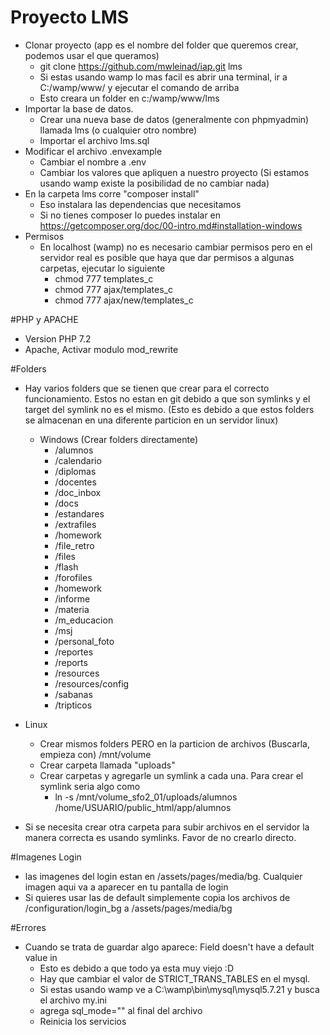 # Proyecto LMS
- Clonar proyecto (app es el nombre del folder que queremos crear, podemos usar el que queramos)
  - git clone https://github.com/mwleinad/iap.git lms
  - Si estas usando wamp lo mas facil es abrir una terminal, ir a C:/wamp/www/ y ejecutar el comando de arriba
  - Esto creara un folder en c:/wamp/www/lms
- Importar la base de datos. 
  - Crear una nueva base de datos (generalmente con phpmyadmin) llamada lms (o cualquier otro nombre)
  - Importar el archivo lms.sql
- Modificar el archivo .envexample
    - Cambiar el nombre a .env
    - Cambiar los valores que apliquen a nuestro proyecto (Si estamos usando wamp existe la posibilidad de no cambiar nada)
- En la carpeta lms corre "composer install"
  - Eso instalara las dependencias que necesitamos
  - Si no tienes composer lo puedes instalar en https://getcomposer.org/doc/00-intro.md#installation-windows
- Permisos
  - En localhost (wamp) no es necesario cambiar permisos pero en el servidor real es posible que haya que dar permisos a algunas carpetas, ejecutar lo siguiente
    - chmod 777 templates_c 
    - chmod 777 ajax/templates_c
    - chmod 777 ajax/new/templates_c
  
#PHP y APACHE  
- Version PHP 7.2
- Apache, Activar modulo mod_rewrite

#Folders
- Hay varios folders que se tienen que crear para el correcto funcionamiento. Estos no estan en git debido a que son symlinks y el target del symlink no es el mismo. (Esto es debido a que estos folders se almacenan en una diferente particion en un servidor linux)

  - Windows (Crear folders directamente)
    - /alumnos
    - /calendario
    - /diplomas
    - /docentes
    - /doc_inbox
    - /docs
    - /estandares
    - /extrafiles
    - /homework
    - /file_retro
    - /files
    - /flash
    - /forofiles
    - /homework
    - /informe
    - /materia
    - /m_educacion
    - /msj
    - /personal_foto
    - /reportes
    - /reports
    - /resources
    - /resources/config
    - /sabanas
    - /tripticos
    
 - Linux 
   - Crear mismos folders PERO en la particion de archivos (Buscarla, empieza con) /mnt/volume
    - Crear carpeta llamada "uploads"
    - Crear carpetas y agregarle un symlink a cada una. Para crear el symlink seria algo como
      - ln -s /mnt/volume_sfo2_01/uploads/alumnos /home/USUARIO/public_html/app/alumnos
  
 - Si se necesita crear otra carpeta para subir archivos en el servidor la manera correcta es usando symlinks. Favor de no crearlo directo. 
 
 #Imagenes Login
  - las imagenes del login estan en /assets/pages/media/bg. Cualquier imagen aqui va a aparecer en tu pantalla de login
  - Si quieres usar las de default simplemente copia los archivos de /configuration/login_bg a /assets/pages/media/bg
 
 
 #Errores
 - Cuando se trata de guardar algo aparece: Field doesn't have a default value in
    - Esto es debido a que todo ya esta muy viejo :D 
    - Hay que cambiar el valor de STRICT_TRANS_TABLES en el mysql. 
    - Si estas usando wamp ve a C:\wamp\bin\mysql\mysql5.7.21 y busca el archivo my.ini
    - agrega sql_mode="" al final del archivo
    - Reinicia los servicios
  
